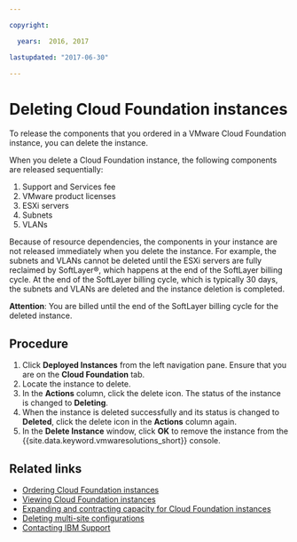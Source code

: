 ```yaml
---

copyright:

  years:  2016, 2017

lastupdated: "2017-06-30"

---
```


# Deleting Cloud Foundation instances

To release the components that you ordered in a VMware Cloud Foundation instance, you can delete the instance. 

When you delete a Cloud Foundation instance, the following components are released sequentially:
1. Support and Services fee
2. VMware product licenses
3. ESXi servers
4. Subnets
5. VLANs

Because of resource dependencies, the components in your instance are not released immediately when you delete the instance. For example, the subnets and VLANs cannot be deleted until the ESXi servers are fully reclaimed by SoftLayer®, which happens at the end of the SoftLayer billing cycle. At the end of the SoftLayer billing cycle, which is typically 30 days, the subnets and VLANs are deleted and the instance deletion is completed.

**Attention**: You are billed until the end of the SoftLayer billing cycle for the deleted instance.

## Procedure

1. Click **Deployed Instances** from the left navigation pane. Ensure that you are on the **Cloud Foundation** tab.
2. Locate the instance to delete.
3. In the **Actions** column, click the delete icon. The status of the instance is changed to **Deleting**.
4. When the instance is deleted successfully and its status is changed to **Deleted**, click the delete icon in the **Actions** column again.
5. In the **Delete Instance** window, click **OK** to remove the instance from the {{site.data.keyword.vmwaresolutions_short}} console.

## Related links

* [Ordering Cloud Foundation instances](sd_orderinginstance.html)
* [Viewing Cloud Foundation instances](sd_viewinginstances.html)
* [Expanding and contracting capacity for Cloud Foundation instances](sd_addingremovingservers.html)
* [Deleting multi-site configurations](sd_deletinginstance_multi.html)
* [Contacting IBM Support](../vmonic/trbl_support.html)
